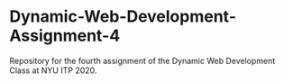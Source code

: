 # Dynamic-Web-Development-Assignment-4
Repository for the fourth assignment of the Dynamic Web Development Class at NYU ITP 2020.
